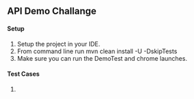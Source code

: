 ## API Demo Challange

#### Setup
1. Setup the project in your IDE.
2. From command line run mvn clean install -U -DskipTests
3. Make sure you can run the DemoTest and chrome launches.


#### Test Cases

 1.  

